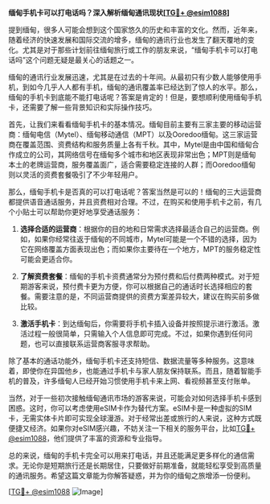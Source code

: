 **缅甸手机卡可以打电话吗？深入解析缅甸通讯现状[[TG💪+ @esim1088](https://t.me/s/esim1088)]**

提到缅甸，很多人可能会想到这个国家悠久的历史和丰富的文化。然而，近年来，随着经济的快速发展和国际交流的增多，缅甸的通讯行业也发生了翻天覆地的变化。尤其是对于那些计划前往缅甸旅行或工作的朋友来说，“缅甸手机卡可以打电话吗”这个问题无疑是最关心的话题之一。

缅甸的通讯行业发展迅速，尤其是在过去的十年间。从最初只有少数人能够使用手机，到如今几乎人人都有手机，缅甸的通讯覆盖率已经达到了惊人的水平。那么，缅甸的手机卡到底能不能打电话呢？答案是肯定的！但是，要想顺利使用缅甸手机卡，还需要了解一些背景知识和实际操作技巧。

首先，让我们来看看缅甸手机卡的基本情况。缅甸目前主要有三家主要的移动运营商：缅甸电信（Mytel）、缅甸移动通信（MPT）以及Ooredoo缅甸。这三家运营商在覆盖范围、资费结构和服务质量上各有千秋。其中，Mytel是由中国和缅甸合作成立的公司，其网络信号在缅甸多个城市和地区表现非常出色；MPT则是缅甸本土的老牌运营商，服务覆盖面广，适合需要稳定连接的人群；而Ooredoo缅甸则以灵活的资费套餐吸引了不少年轻用户。

那么，缅甸手机卡是否真的可以打电话呢？答案当然是可以的！缅甸的三大运营商都提供语音通话服务，并且资费相对合理。不过，在购买和使用手机卡之前，有几个小贴士可以帮助你更好地享受通话服务：

1. **选择合适的运营商**：根据你的目的地和日常需求选择最适合自己的运营商。例如，如果你经常往返于缅甸的不同城市，Mytel可能是一个不错的选择，因为它在网络覆盖方面表现出色；而如果你主要待在一个地方，MPT的服务稳定性可能会更适合你。

2. **了解资费套餐**：缅甸的手机卡资费通常分为预付费和后付费两种模式。对于短期游客来说，预付费卡更为方便，你可以根据自己的通话时长选择相应的套餐。需要注意的是，不同运营商提供的资费方案差异较大，建议在购买前多做比较。

3. **激活手机卡**：到达缅甸后，你需要将手机卡插入设备并按照提示进行激活。激活过程一般很简单，只需输入个人信息即可完成。不过，如果你遇到任何问题，也可以直接联系运营商客服寻求帮助。

除了基本的通话功能外，缅甸手机卡还支持短信、数据流量等多种服务。这意味着，即使你在异国他乡，也能通过手机卡与家人朋友保持联系。而且，随着智能手机的普及，许多缅甸人已经开始习惯使用手机卡来上网、看视频甚至支付账单。

当然，对于一些初次接触缅甸通讯市场的游客来说，可能会对如何选择手机卡感到困惑。这时，你可以考虑使用eSIM卡作为替代方案。eSIM卡是一种虚拟的SIM卡，无需实体卡片即可实现全球漫游。对于经常出差或旅行的人来说，这种方式既便捷又经济。如果你对eSIM感兴趣，不妨关注一下相关的服务平台，比如[TG💪+ @esim1088](https://t.me/s/esim1088)，他们提供了丰富的资源和专业指导。

总的来说，缅甸的手机卡完全可以用来打电话，并且还能满足更多样化的通信需求。无论你是短期旅行还是长期居住，只要做好前期准备，就能轻松享受到高质量的通讯服务。希望这篇文章能为你解答疑惑，并为你的缅甸之旅增添一份便利。

[[TG💪+ @esim1088](https://t.me/s/esim1088) ![Image](https://i.postimg.cc/4NQfJmqS/Snipaste-2025-05-13-00-14-12.png)]